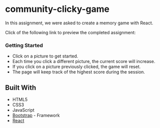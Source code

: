 # community-clicky-game


In this assignment, we were asked to create a memory game with React.

Click of the following link to preview the completed assignment:

### Getting Started
* Click on a picture to get started.
* Each time you click a different picture, the current score will increase.
* If you click on a picture previously clicked, the game will reset.
* The page will keep track of the highest score during the session.

## Built With

* HTML5
* CSS3
* JavaScript
* [Bootstrap](http://getbootstrap.com/) - Framework
* [React](https://reactjs.org/)
